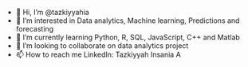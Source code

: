 - 👋 Hi, I’m @tazkiyyahia
- 👀 I’m interested in Data analytics, Machine learning, Predictions and forecasting
- 🌱 I’m currently learning Python, R, SQL, JavaScript, C++ and Matlab
- 💞️ I’m looking to collaborate on data analytics project
- 📫 How to reach me 
LinkedIn: Tazkiyyah Insania A

<!---
tazkiyyahia/tazkiyyahia is a ✨ special ✨ repository because its `README.md` (this file) appears on your GitHub profile.
You can click the Preview link to take a look at your changes.
--->
